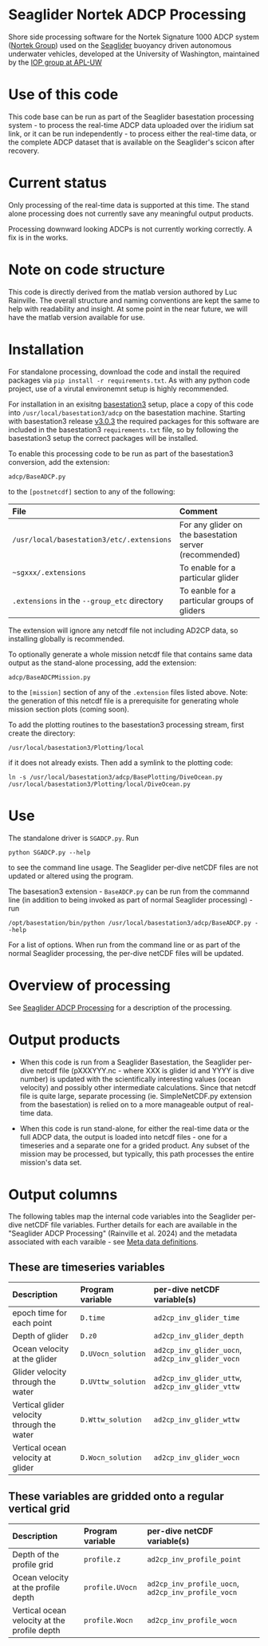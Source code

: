 # Seaglider Nortek ADCP Processing

Shore side processing software for the Nortek Signature 1000 ADCP system ([Nortek Group](https://www.nortekgroup.com/)) used 
on the [Seaglider](https://iop.apl.washington.edu/seaglider.php) buoyancy driven
autonomous underwater vehicles, developed at the University of Washington,
maintained by the [IOP group at APL-UW](https://iop.apl.washington.edu/index.php)

# Use of this code

This code base can be run as part of the Seaglider basestation processing
system - to process the real-time ADCP data uploaded over the iridium sat link, 
or it can be run independently - to process either the real-time data, or the complete
ADCP dataset that is available on the Seaglider's scicon after recovery.

# Current status

Only processing of the real-time data is supported at this time. The stand alone processing
does not currently save any meaningful output products.

Processing downward looking ADCPs is not currently working correctly.  A fix is in the works.

# Note on code structure

This code is directly derived from the matlab version authored by Luc Rainville.  The overall structure 
and naming conventions are kept the same to help with readability and insight.  At some point in the near 
future, we will have the matlab version available for use.

# Installation

For standalone processing, download the code and install the required packages via `pip install -r requirements.txt`.  As 
with any python code project, use of a virutal environemnt setup is highly recommended.

For installation in an exisitng [basestation3](https://github.com/iop-apl-uw/basestation3) setup, place a copy of this code
into `/usr/local/basestation3/adcp` on the basestation machine.  Starting with basestation3 release [v3.0.3](https://github.com/iop-apl-uw/basestation3/releases/tag/v3.0.3)
the required packages for this software are included in the basestation3 `requirements.txt` file, so by following the basestation3 
setup the correct packages will be installed.

To enable this processing code to be run as part of the basestation3 conversion, add the extension:

	adcp/BaseADCP.py
	
to the  `[postnetcdf]` section to any of the following:

| File                                         | Comment                                                |
|:---------------------------------------------|:-------------------------------------------------------|
| `/usr/local/basestation3/etc/.extensions`    | For any glider on the basestation server (recommended) |
| `~sgxxx/.extensions`                         | To enable for a particular glider                      |
| `.extensions` in the `--group_etc` directory | To eanble for a particular groups of gliders           |

The extension will ignore any netcdf file not including AD2CP data, so installing globally is recommended.

To optionally generate a whole mission netcdf file that contains same data output as the stand-alone processing, add the extension:

    adcp/BaseADCPMission.py
	
to the `[mission]` section of any of the `.extension` files listed above.  Note: the generation of this netcdf file is a prerequisite 
for generating whole mission section plots (coming soon).

To add the plotting routines to the basestation3 processing stream, first create the directory:

	/usr/local/basestation3/Plotting/local
	
if it does not already exists.  Then add a symlink to the plotting code:

	ln -s /usr/local/basestation3/adcp/BasePlotting/DiveOcean.py /usr/local/basestation3/Plotting/local/DiveOcean.py

# Use

The standalone driver is `SGADCP.py`.  Run 

	python SGADCP.py --help
	
to see the command line usage.  The Seaglider per-dive netCDF files are not updated or altered using the program.

The basesation3 extension - `BaseADCP.py` can be run from the commannd line (in addition to being invoked as part of normal 
Seaglider processing) - run

	/opt/basestation/bin/python /usr/local/basestation3/adcp/BaseADCP.py --help
	
For a list of options.  When run from the command line or as part of the normal Seaglider processing, the per-dive 
netCDF files will be updated.

# Overview of processing
See [Seaglider ADCP Processing](docs/Seaglider_ADCP_processing.pdf) for a description of the processing.

# Output products

- When this code is run from a Seaglider Basestation, the Seaglider per-dive netcdf file (pXXXYYY.nc - where XXX is 
glider id and YYYY is dive number) is updated with the scientifically interesting values (ocean velocity)
and possibly other intermediate calculations.  Since that netcdf file is quite large, separate processing
(ie. SimpleNetCDF.py extension from the basestation) is relied on to a more manageable output 
of real-time data.

- When this code is run stand-alone, for either the real-time data or the full ADCP data, the output is loaded into netcdf
files - one for a timeseries and a separate one for a grided product. Any subset of the mission may be processed, but typically, this path processes the entire mission's data set.

# Output columns 

The following tables map the internal code variables into the Seaglider per-dive netCDF file variables.  Further details 
for each are available in the "Seaglider ADCP Processing" (Rainville et al. 2024) and the metadata associated with each varaible - see [Meta data definitions](var_meta.yml).

## These are timeseries variables 
| Description                                | Program variable   | per-dive netCDF variable(s)                      |
|:-------------------------------------------|:-------------------|:-------------------------------------------------|
| epoch time for each point                  | `D.time`           | `ad2cp_inv_glider_time`                          |
| Depth of glider                            | `D.z0`             | `ad2cp_inv_glider_depth`                         |
| Ocean velocity at the glider               | `D.UVocn_solution` | `ad2cp_inv_glider_uocn`, `ad2cp_inv_glider_vocn` |
| Glider velocity through the water          | `D.UVttw_solution` | `ad2cp_inv_glider_uttw`, `ad2cp_inv_glider_vttw` |
| Vertical glider velocity through the water | `D.Wttw_solution ` | `ad2cp_inv_glider_wttw`                          |
| Vertical ocean velocity at glider          | `D.Wocn_solution`  | `ad2cp_inv_glider_wocn`                          |


## These variables are gridded onto a regular vertical grid

| Description                                  | Program variable | per-dive netCDF variable(s)                        |
|:---------------------------------------------|:-----------------|:---------------------------------------------------|
| Depth of the profile grid                    | `profile.z`      | `ad2cp_inv_profile_point`                          |
| Ocean velocity at the profile depth          | `profile.UVocn`  | `ad2cp_inv_profile_uocn`, `ad2cp_inv_profile_vocn` |
| Vertical ocean velocity at the profile depth | `profile.Wocn`   | `ad2cp_inv_profile_wocn`                           |

